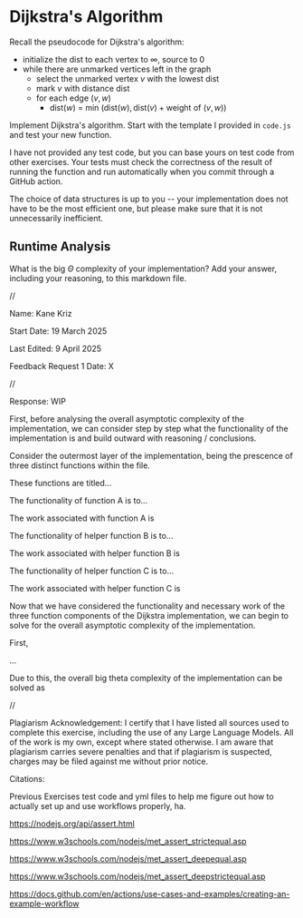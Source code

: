 # Dijkstra's Algorithm

Recall the pseudocode for Dijkstra's algorithm:
- initialize the dist to each vertex to $\infty$, source to 0
- while there are unmarked vertices left in the graph
    - select the unmarked vertex $v$ with the lowest dist
    - mark $v$ with distance dist
    - for each edge $(v,w)$
        - dist($w$) = min $\left(\textrm{dist}(w), \textrm{dist}(v) + \textrm{weight of }(v, w)\right)$

Implement Dijkstra's algorithm. Start with the template I provided in `code.js`
and test your new function.

I have not provided any test code, but you can base yours on test code from
other exercises. Your tests must check the correctness of the result of running
the function and run automatically when you commit through a GitHub action.

The choice of data structures is up to you -- your implementation does not have
to be the most efficient one, but please make sure that it is not unnecessarily
inefficient.

## Runtime Analysis

What is the big $\Theta$ complexity of your implementation? Add your
answer, including your reasoning, to this markdown file.


//


Name: Kane Kriz

Start Date: 19 March 2025

Last Edited: 9 April 2025

Feedback Request 1 Date: X


//


Response: WIP

First, before analysing the overall asymptotic complexity of the implementation, we can consider step by step what the functionality of the implementation is and build outward with reasoning / conclusions.

Consider the outermost layer of the implementation, being the prescence of three distinct functions within the file.

These functions are titled...

The functionality of function A is to...

The work associated with function A is

The functionality of helper function B is to...

The work associated with helper function B is

The functionality of helper function C is to...

The work associated with helper function C is

Now that we have considered the functionality and necessary work of the three function components of the Dijkstra implementation, we can begin to solve for the overall asymptotic complexity of the implementation.

First,

...

Due to this, the overall big theta complexity of the implementation can be solved as


//


Plagiarism Acknowledgement: I certify that I have listed all sources used to complete this exercise, including the use of any Large Language Models. All of the work is my own, except where stated otherwise. I am aware that plagiarism carries severe penalties and that if plagiarism is suspected, charges may be filed against me without prior notice.


Citations: 

Previous Exercises test code and yml files to help me figure out how to actually set up and use workflows properly, ha.

https://nodejs.org/api/assert.html

https://www.w3schools.com/nodejs/met_assert_strictequal.asp

https://www.w3schools.com/nodejs/met_assert_deepequal.asp

https://www.w3schools.com/nodejs/met_assert_deepstrictequal.asp

https://docs.github.com/en/actions/use-cases-and-examples/creating-an-example-workflow
